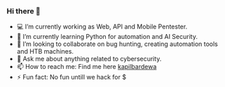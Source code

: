 ### Hi there 👋

- 💻 I’m currently working as Web, API and Mobile Pentester.
- 📒 I’m currently learning Python for automation and AI Security.
- 👯 I’m looking to collaborate on bug hunting, creating automation tools and HTB machines.
- 💬 Ask me about anything related to cybersecurity.
- 📫 How to reach me: Find me here [kapilbardewa](https://kapilbardewa.github.io)
- ⚡ Fun fact: No fun untill we hack for $
